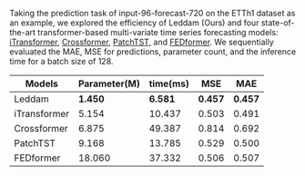 Taking the prediction task of input-96-forecast-720 on the ETTh1 dataset as an example, we explored the efficiency of Leddam (Ours) and four state-of-the-art transformer-based multi-variate time series forecasting models: [iTransformer](https://arxiv.org/abs/2310.06625), [Crossformer](https://openreview.net/pdf?id=vSVLM2j9eie), [PatchTST](https://openreview.net/pdf?id=Jbdc0vTOcol), and [FEDformer](https://arxiv.org/abs/2201.12740). 
We sequentially evaluated the MAE, MSE for predictions, parameter count, and the inference time for a batch size of 128.

| Models       | Parameter(M) | time(ms) | MSE   | MAE   |
|--------------|--------------|----------|-------|-------|
| Leddam       | **1.450**        | **6.581**    | **0.457** | **0.457** |
| iTransformer | 5.154        | 10.437   | 0.503 | 0.491 |
| Crossformer  | 6.875        | 49.387   | 0.814 | 0.692 |
| PatchTST     | 9.168        | 13.785   | 0.529 | 0.500 |
| FEDformer    | 18.060       | 37.332   | 0.506 | 0.507 |
